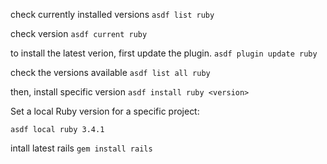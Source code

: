
check currently installed versions
`asdf list ruby`

check version
`asdf current ruby`

to install the latest verion, first update the plugin.
`asdf plugin update ruby`

check the versions available
`asdf list all ruby`

then, install specific version
`asdf install ruby <version>`

Set a local Ruby version for a specific project:

`asdf local ruby 3.4.1`

intall latest rails
`gem install rails`
